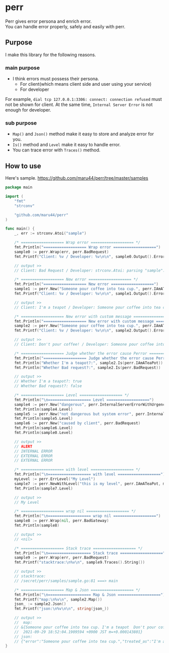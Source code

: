 # perr
Perr gives error persona and enrich error.<br/>
You can handle error properly, safely and easily with perr.

## Purpose
I make this library for the following reasons.

### main purpose

- I think errors must possess their persona.
  - For client(which means client side and user using your service)
  - For developer

For example, `dial tcp 127.0.0.1:3306: connect: connection refused` must not be shown for client. At the same time, `Internal Server Error` is not enough for developer.

### sub purpose

- `Map()` and `Json()` method make it easy to store and analyze error for you.<br/>
- `Is()` method and `Level` make it easy to handle error.<br/>
- You can trace error with `Traces()` method.

## How to use

Here's sample.
https://github.com/maru44/perr/tree/master/samples

```go:sample.go
package main

import (
	"fmt"
	"strconv"

	"github.com/maru44/perr"
)

func main() {
	_, err := strconv.Atoi("sample")

	/* =================== Wrap error =================== */
	fmt.Println("=================== Wrap error ===================")
	sample0 := perr.Wrap(err, perr.BadRequest)
	fmt.Printf("Client: %v / Developer: %v\n\n", sample0.Output().Error(), sample0.Error())

	// output >>
	// Client: Bad Request / Developer: strconv.Atoi: parsing "sample": invalid syntax

	/* =================== New error =================== */
	fmt.Println("=================== New error ===================")
	sample1 := perr.New("Someone pour coffee into tea cup.", perr.IAmATeaPot)
	fmt.Printf("Client: %v / Developer: %v\n\n", sample1.Output().Error(), sample1.Error())

	// output >>
	// Client: I'm a teapot / Developer: Someone pour coffee into tea cup.

	/* =================== New error with custom message =================== */
	fmt.Println("=================== New error with custom message ===================")
	sample2 := perr.New("Someone pour coffee into tea cup.", perr.IAmATeaPot, "Don't pour coffee!")
	fmt.Printf("Client: %v / Developer: %v\n\n", sample2.Output().Error(), sample2.Error())

	// output >>
	// Client: Don't pour coffee! / Developer: Someone pour coffee into tea cup.

	/* =================== Judge whether the error cause Perror =================== */
	fmt.Println("=================== Judge whether the error cause Perror ===================")
	fmt.Println("Whether I'm a teapot?:", sample2.Is(perr.IAmATeaPot))
	fmt.Println("Whether Bad request?:", sample2.Is(perr.BadRequest))

	// output >>
	// Whether I'm a teapot?: true
	// Whether Bad request?: false

	/* =================== Level =================== */
	fmt.Println("\n=================== Level ===================")
	sample4 := perr.New("dangerous", perr.InternalServerErrorWithUrgency)
	fmt.Println(sample4.Level)
	sample5 := perr.New("not dangerous but system error", perr.InternalServerError)
	fmt.Println(sample5.Level)
	sample6 := perr.New("caused by client", perr.BadRequest)
	fmt.Println(sample6.Level)
	fmt.Println(sample0.Level)

	// output >>
	// ALERT
	// INTERNAL ERROR
	// EXTERNAL ERROR
	// EXTERNAL ERROR

	/* =================== with level =================== */
	fmt.Println("\n=================== with level ===================")
	myLevel := perr.ErrLevel("My Level")
	sample7 := perr.NewWithLevel("this is my level", perr.IAmATeaPot, myLevel)
	fmt.Println(sample7.Level)

	// output >>
	// My Level

	/* =================== wrap nil =================== */
	fmt.Println("\n=================== wrap nil ===================")
	sample8 := perr.Wrap(nil, perr.BadGateway)
	fmt.Println(sample8)

	// output >>
	// <nil>

	/* =================== Stack trace =================== */
	fmt.Println("\n=================== Stack trace ===================")
	sample9 := perr.Wrap(err, perr.BadRequest)
	fmt.Printf("stacktrace:\n%v\n", sample9.Traces().String())

	// output >>
	// stacktrace:
	// /secret/perr/samples/sample.go:81 ===> main

	/* =================== Map & Json =================== */
	fmt.Println("\n=================== Map & Json ===================")
	fmt.Printf("map:\n%v\n", sample2.Map())
	json_ := sample2.Json()
	fmt.Printf("json:\n%v\n\n", string(json_))

	// output >>
	// 	map:
	// &{Someone pour coffee into tea cup. I'm a teapot  Don't pour coffee! EXTERNAL ERROR /secret/perr/samples/sample.go:31 ===> main
	//  2021-09-29 18:52:04.1909594 +0900 JST m=+0.000143801}
	// json:
	// {"error":"Someone pour coffee into tea cup.","treated_as":"I'm a teapot","msg_for_developer":"","msg_for_client":"Don't pour coffee!","level":"EXTERNAL ERROR","traces":[{"file":"/secret/perr/samples/sample.go","line":31,"name":"main","program_counter":4885497}],"occured_at":"2021-09-29T18:52:04.1909594+09:00"}
}

```
